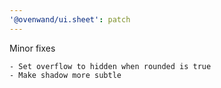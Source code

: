 ```yaml
---
'@ovenwand/ui.sheet': patch
---
```


Minor fixes

    - Set overflow to hidden when rounded is true
    - Make shadow more subtle
